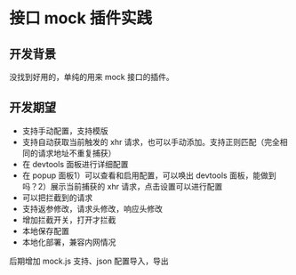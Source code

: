# 接口 mock 插件实践

## 开发背景

没找到好用的，单纯的用来 mock 接口的插件。

## 开发期望

- 支持手动配置，支持模版
- 支持自动获取当前触发的 xhr 请求，也可以手动添加。支持正则匹配（完全相同的请求地址不重复捕获）
- 在 devtools 面板进行详细配置
- 在 popup 面板1）可以查看和启用配置，可以唤出 devtools 面板，能做到吗？2）展示当前捕获的 xhr 请求，点击设置可以进行配置
- 可以把拦截到的请求
- 支持返参修改，请求头修改，响应头修改
- 增加拦截开关，打开才拦截
- 本地保存配置
- 本地化部署，兼容内网情况

后期增加 mock.js 支持、json 配置导入，导出

  